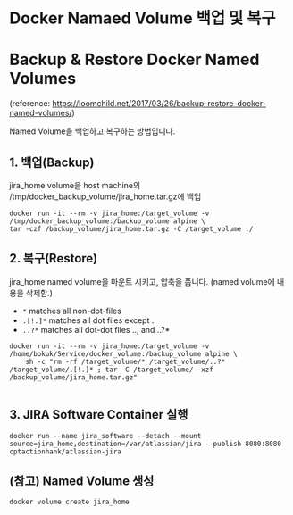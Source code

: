 # Docker Namaed Volume 백업 및 복구 
# Backup & Restore Docker Named Volumes
(reference: https://loomchild.net/2017/03/26/backup-restore-docker-named-volumes/)

Named Volume을 백업하고 복구하는 방법입니다.

## 1. 백업(Backup)
jira_home volume을 host machine의 /tmp/docker_backup_volume/jira_home.tar.gz에 백업

```
docker run -it --rm -v jira_home:/target_volume -v /tmp/docker_backup_volume:/backup_volume alpine \
tar -czf /backup_volume/jira_home.tar.gz -C /target_volume ./
```

## 2. 복구(Restore)
jira_home named volume을 마운트 시키고, 압축을 풉니다. (named volume에 내용을 삭제함.)
- ```*``` matches all non-dot-files
- ```.[!.]*``` matches all dot files except . 
- ```..?*``` matches all dot-dot files .., and ..?*
```
docker run -it --rm -v jira_home:/target_volume -v /home/bokuk/Service/docker_volume:/backup_volume alpine \
    sh -c "rm -rf /target_volume/* /target_volume/..?* /target_volume/.[!.]* ; tar -C /target_volume/ -xzf /backup_volume/jira_home.tar.gz"
 
```

## 3. JIRA Software Container 실행
```
docker run --name jira_software --detach --mount source=jira_home,destination=/var/atlassian/jira --publish 8080:8080 cptactionhank/atlassian-jira
```

## (참고) Named Volume 생성 
```
docker volume create jira_home
```
